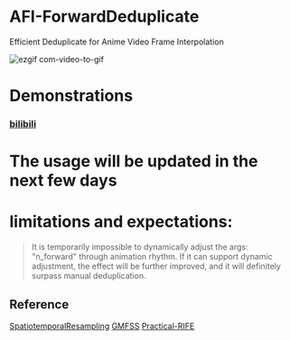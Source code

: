 # AFI-ForwardDeduplicate
Efficient Deduplicate for Anime Video Frame Interpolation

![ezgif com-video-to-gif](https://github.com/hyw-dev/AFI-ForwardDeduplicate/assets/68835291/6f03dfd8-99f4-48ad-871e-91cbd704c1e5)

#  Demonstrations
### [bilibili](https://www.bilibili.com/video/BV1py4y1A7qj)


# The usage will be updated in the next few days

# limitations and expectations:
> It is temporarily impossible to dynamically adjust the args: "n_forward" through animation rhythm.
> If it can support dynamic adjustment, the effect will be further improved, and it will definitely surpass manual deduplication.

## Reference
[SpatiotemporalResampling](https://github.com/hyw-dev/SpatiotemporalResampling) [GMFSS](https://github.com/98mxr/GMFSS_Fortuna) [Practical-RIFE](https://github.com/hzwer/Practical-RIFE)
